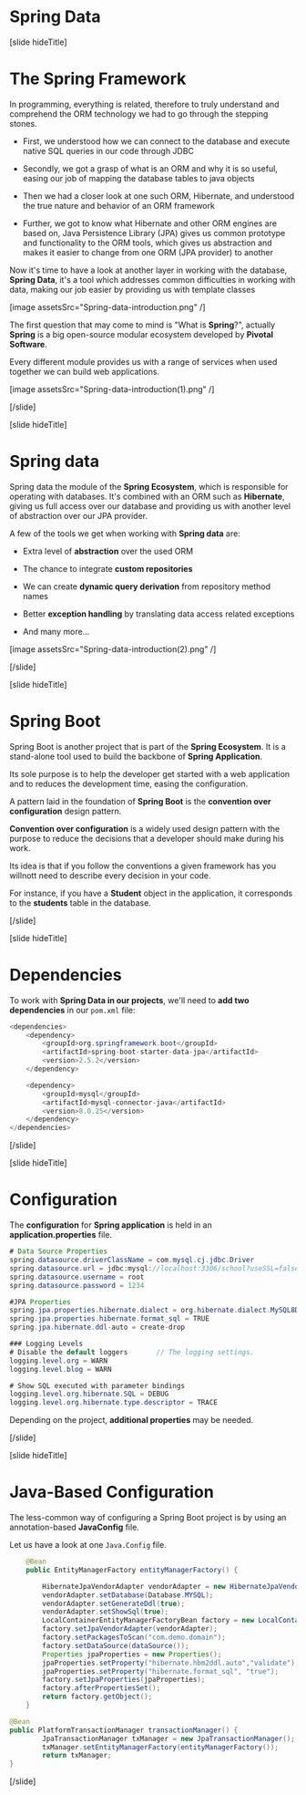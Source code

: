 # Spring Data

[slide hideTitle]

# The Spring Framework

In programming, everything is related, therefore to truly understand and comprehend the ORM technology we had to go through the stepping stones.

- First, we understood how we can connect to the database and execute native SQL queries in our code through JDBC

- Secondly, we got a grasp of what is an ORM and why it is so useful, easing our job of mapping the database tables to java objects

- Then we had a closer look at one such ORM, Hibernate, and understood the true nature and behavior of an ORM framework

- Further, we got to know what Hibernate and other ORM engines are based on, Java Persistence Library (JPA) gives us common prototype and functionality to the ORM tools, which gives us abstraction and makes it easier to change from one ORM (JPA provider) to another

Now it's time to have a look at another layer in working with the database, **Spring Data**, it's a tool which addresses common difficulties in working with data, making our job easier by providing us with template classes

[image assetsSrc="Spring-data-introduction.png" /]

The first question that may come to mind is "What is **Spring**?", actually **Spring** is a big open-source modular ecosystem developed by **Pivotal Software**.

Every different module provides us with a range of services when used together we can build web applications.

[image assetsSrc="Spring-data-introduction(1).png" /]

[/slide]

[slide hideTitle]

# Spring data

Spring data the module of the **Spring Ecosystem**, which is responsible for operating with databases. It's combined with an ORM such as **Hibernate**, giving us full access over our database and providing us with another level of abstraction over our JPA provider.

A few of the tools we get when working with **Spring data** are:

- Extra level of **abstraction** over the used ORM

- The chance to integrate **custom repositories**

- We can create **dynamic query derivation** from repository method names

- Better **exception handling** by translating data access related exceptions

- And many more...

[image assetsSrc="Spring-data-introduction(2).png" /]

[/slide]

[slide hideTitle]

# Spring Boot

Spring Boot is another project that is part of the **Spring Ecosystem**. It is a stand-alone tool used to build the backbone of **Spring Application**.

Its sole purpose is to help the developer get started with a web application and to reduces the development time, easing the configuration.

A pattern laid in the foundation of **Spring Boot** is the **convention over configuration** design pattern.

**Convention over configuration** is a widely used design pattern with the purpose to reduce the decisions that a developer should make during his work.

Its idea is that if you follow the conventions a given framework has you willnott need to describe every decision in your code.

For instance, if you have a **Student** object in the application, it corresponds to the **students** table in the database.

[/slide]

[slide hideTitle]

# Dependencies

To work with **Spring Data in our projects**, we'll need to **add two dependencies** in our `pom.xml` file:

```java
<dependencies>
    <dependency>
        <groupId>org.springframework.boot</groupId>
        <artifactId>spring-boot-starter-data-jpa</artifactId>
        <version>2.5.2</version>
    </dependency>

    <dependency>
        <groupId>mysql</groupId>
        <artifactId>mysql-connector-java</artifactId>
        <version>8.0.25</version>
    </dependency>
</dependencies>
```

[/slide]

[slide hideTitle]

# Configuration

The **configuration** for **Spring application** is held in an **application.properties** file.

```java
# Data Source Properties
spring.datasource.driverClassName = com.mysql.cj.jdbc.Driver                // The drive for the MySQL database
spring.datasource.url = jdbc:mysql://localhost:3306/school?useSSL=false     // Connection URL to the database, the database name and properties
spring.datasource.username = root
spring.datasource.password = 1234

#JPA Properties
spring.jpa.properties.hibernate.dialect = org.hibernate.dialect.MySQL8Dialect   // The hibernate dialect used in the query builder
spring.jpa.properties.hibernate.format_sql = TRUE
spring.jpa.hibernate.ddl-auto = create-drop

### Logging Levels
# Disable the default loggers       // The logging settings.
logging.level.org = WARN
logging.level.blog = WARN

# Show SQL executed with parameter bindings
logging.level.org.hibernate.SQL = DEBUG
logging.level.org.hibernate.type.descriptor = TRACE

```

Depending on the project, **additional properties** may be needed.

[/slide]

[slide hideTitle]

# Java-Based Configuration

The less-common way of configuring a Spring Boot project is by using an annotation-based **JavaConfig** file.

Let us have a look at one `Java.Config` file.

```java
    @Bean
    public EntityManagerFactory entityManagerFactory() {                //This is the JPA configuration

        HibernateJpaVendorAdapter vendorAdapter = new HibernateJpaVendorAdapter();
        vendorAdapter.setDatabase(Database.MYSQL);
        vendorAdapter.setGenerateDdl(true);
        vendorAdapter.setShowSql(true);
        LocalContainerEntityManagerFactoryBean factory = new LocalContainerEntityManagerFactoryBean();
        factory.setJpaVendorAdapter(vendorAdapter);
        factory.setPackagesToScan("com.demo.domain");                  //The models' package
        factory.setDataSource(dataSource());
        Properties jpaProperties = new Properties();
        jpaProperties.setProperty("hibernate.hbm2ddl.auto","validate");
        jpaProperties.setProperty("hibernate.format_sql", "true");
        factory.setJpaProperties(jpaProperties);
        factory.afterPropertiesSet();
        return factory.getObject();
    }

@Bean
public PlatformTransactionManager transactionManager() {                //Registering a transaction manager
        JpaTransactionManager txManager = new JpaTransactionManager();
        txManager.setEntityManagerFactory(entityManagerFactory());
        return txManager;
}
```

[/slide]
